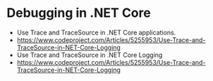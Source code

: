 # Debugging in .NET Core
+ Use Trace and TraceSource in .NET Core applications.
+ https://www.codeproject.com/Articles/5255953/Use-Trace-and-TraceSource-in-NET-Core-Logging
+ Use Trace and TraceSource in .NET Core Logging
+ https://www.codeproject.com/Articles/5255953/Use-Trace-and-TraceSource-in-NET-Core-Logging
